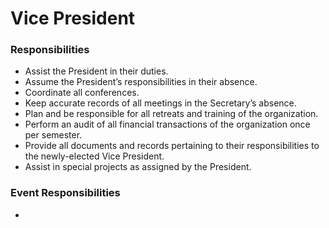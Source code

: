 # Vice President

### Responsibilities

* Assist the President in their duties.
* Assume the President’s responsibilities in their absence.
* Coordinate all conferences.
* Keep accurate records of all meetings in the Secretary’s absence.
* Plan and be responsible for all retreats and training of the organization.
* Perform an audit of all financial transactions of the organization once per semester.
* Provide all documents and records pertaining to their responsibilities to the newly-elected Vice President.
* Assist in special projects as assigned by the President.

### Event Responsibilities

*



